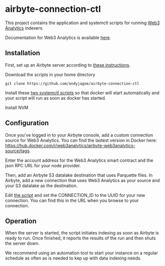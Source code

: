# airbyte-connection-ctl

This project contains the application and systemctl scripts for running [Web3 Analytics](http://web3analytics.network/) indexers. 

Documentation for Web3 Analytics is available [here](https://web3-analytics.gitbook.io/product-docs/).

## Installation

First, set up an Airbyte server according to [these instructions](https://docs.airbyte.com/deploying-airbyte/local-deployment/).

Download the scripts in your home directory

```shell
git clone https://github.com/andyjagoe/airbyte-connection-ctl
```

Install these [two systemctl scripts](https://github.com/andyjagoe/airbyte-connection-ctl/tree/main/scripts) so that docker will start automatically and your script will run as soon as docker has started.

Install NVM

## Configuration

Once you've logged in to your Airbyte console, add a custom connection source for Web3 Analytics. You can find the lastest version in Docker here: https://hub.docker.com/r/web3analytics/airbyte-web3analytics-source/tags.

Enter the account address for the Web3 Analytics smart contract and the json RPC URL for your node provider. 

Then, add an Airbyte S3 datalake destination that uses Parquette files. In Airbyte, add a new connection that uses Web3 Analytics as your source and your S3 datalake as the destination. 

Edit [the script](https://github.com/andyjagoe/airbyte-connection-ctl/blob/main/src/index.js#L16) and set the CONNECTION_ID to the UUID for your new connection. You can find this in the URL when you browse to your connection.


## Operation

When the server is started, the script initiates indexing as soon as Airbyte is ready to run. Once finished, it reports the results of the run and then shuts the server down.

We recommend using an automation tool to start your instance on a regular schedule as often as is needed to kep up with data indexing needs. 

